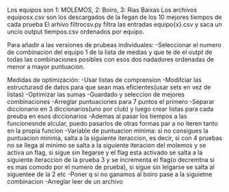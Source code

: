 Los equipos son 1: MOLEMOS, 2: Boiro, 3: Rias Baixas
Los archivos equiposx.csv son los descargados de la fegan de los 10 mejores tiempos de cada prueba
El arhivo filtrocsv.py filtra las entradas equipo{x}.csv y saca un uncio output tiempos.csv ordenados por equipo.

Para añadir a las versiones de prubeas individuales:
-Seleccionar el numero de combinacion del equipo 1 de la lista de medias y que te de el outpt de todas las combinaciones posibles con esos dos nadadores
ordenadas de menor a mayor puntuacion.

Medidas de optimización:
-Usar listas de comprension
-Modifciar las estructurasd de datos para que sean mas eficientes(usar sets en vez de listas)
-Optimizar las sumas
-Guardado y seleccion de mejores combinaciones
-Arreglar puntuaciones para 7 puntos el primero
-Separar diccionario en 3 diccionarios(uno por club) y luego crear listas para cada preuba en esos diccionarios
-Ademas al pasar los tiempos a las funcionesnde alcular, puedo pasarlos de otras formas par a no iteren tanto en la propia funcion
-Variable de puntuacion minima: si no consigues la puntuacion minima, salta a la siguiente iteraccion, es decir, si con 4 pruebas no se llega al minimo se salta a la siguiente iteracion del molemos y se activa un flag, si sigue sin llegarse y el flag esta activado se salta a la siguiente iteraccion de la prueba 3 y se incrementa el flag(o decremtna si es mas comodo por el numero de prueba), si sigue sin lelgarse se salta al siguentee de la 2 etc
-Poner q si no ganamos al boiro pase a la siguietne combinacion
-Arreglar leer de un archivo
